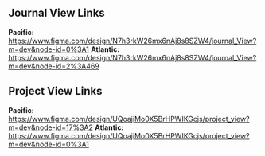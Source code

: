 ## Journal View Links
**Pacific:**
https://www.figma.com/design/N7h3rkW26mx6nAj8s8SZW4/journal_View?m=dev&node-id=0%3A1
**Atlantic:**
https://www.figma.com/design/N7h3rkW26mx6nAj8s8SZW4/journal_View?m=dev&node-id=2%3A469

## Project View Links
**Pacific:**
https://www.figma.com/design/UQoajiMo0X5BrHPWIKGcjs/project_view?m=dev&node-id=17%3A2
**Atlantic:**
https://www.figma.com/design/UQoajiMo0X5BrHPWIKGcjs/project_view?m=dev&node-id=0%3A1
